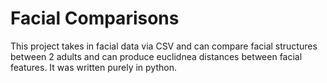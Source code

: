 # Facial Comparisons
This project takes in facial data via CSV and can compare facial structures between 2 adults and can produce euclidnea distances between facial features.
It was written purely in python.

